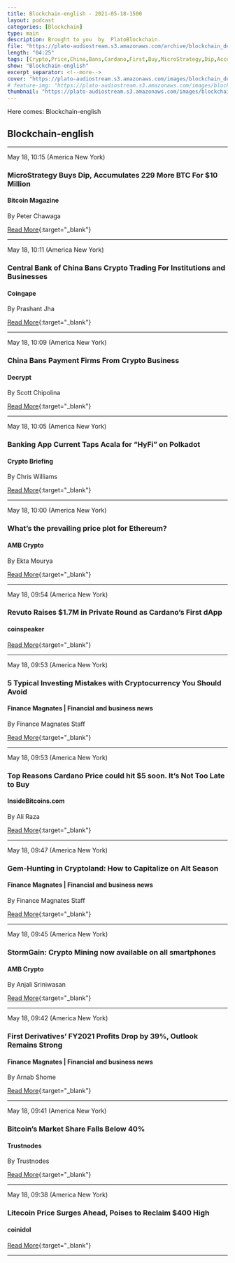 ```yaml
---
title: Blockchain-english - 2021-05-18-1500
layout: podcast
categories: [Blockchain]
type: main
description: Brought to you  by  PlatoBlockchain.
file: "https://plato-audiostream.s3.amazonaws.com/archive/blockchain_dev_en-2021-05-18-1500.mp3" 
length: "04:25"
tags: [Crypto,Price,China,Bans,Cardano,First,Buy,MicroStrategy,Dip,Accumulates,BTC,Million,]
show: "Blockchain-english"
excerpt_separator: <!--more-->
cover: "https://plato-audiostream.s3.amazonaws.com/images/blockchain_dev_en-2021-05-18-1500.png"
# feature-img: "https://plato-audiostream.s3.amazonaws.com/images/blockchain_dev_en-2021-05-18-1500.png"
thumbnail: "https://plato-audiostream.s3.amazonaws.com/images/blockchain_dev_en-2021-05-18-1500.png"
---
```


Here comes: Blockchain-english
<!--more-->
## Blockchain-english

----  



May 18, 10:15 (America New York)

### MicroStrategy Buys Dip, Accumulates 229 More BTC For $10 Million  

#### Bitcoin Magazine

By Peter Chawaga  

[Read More](https://bitcoinmagazine.com/business/microstrategy-buys-229-bitcoin){:target="_blank"}  

----  


May 18, 10:11 (America New York)

### Central Bank of China Bans Crypto Trading For Institutions and Businesses  

#### Coingape

By Prashant Jha  

[Read More](https://coingape.com/central-bank-of-china-bans-crypto-trading-for-institutions-and-businesses/){:target="_blank"}  

----  


May 18, 10:09 (America New York)

### China Bans Payment Firms From Crypto Business  

#### Decrypt

By Scott Chipolina  

[Read More](https://decrypt.co/71255/china-bans-payment-firms-from-crypto-business){:target="_blank"}  

----  


May 18, 10:05 (America New York)

### Banking App Current Taps Acala for “HyFi” on Polkadot  

#### Crypto Briefing

By Chris Williams  

[Read More](https://cryptobriefing.com/banking-app-current-taps-acala-hyfi-polkadot/){:target="_blank"}  

----  


May 18, 10:00 (America New York)

### What’s the prevailing price plot for Ethereum?  

#### AMB Crypto

By Ekta Mourya  

[Read More](https://ambcrypto.com/whats-the-prevailing-price-plot-of-ethereum-for-its-hodlers/){:target="_blank"}  

----  


May 18, 09:54 (America New York)

### Revuto Raises $1.7M in Private Round as Cardano’s First dApp  

#### coinspeaker

  

[Read More](http://feedproxy.google.com/~r/coinspeaker/~3/DIVVSE-pKbc/){:target="_blank"}  

----  


May 18, 09:53 (America New York)

### 5 Typical Investing Mistakes with Cryptocurrency You Should Avoid  

#### Finance Magnates | Financial and business news

By Finance Magnates Staff  

[Read More](https://www.financemagnates.com/thought-leadership/5-typical-investing-mistakes-with-cryptocurrency-you-should-avoid/){:target="_blank"}  

----  


May 18, 09:53 (America New York)

### Top Reasons Cardano Price could hit $5 soon. It’s Not Too Late to Buy  

#### InsideBitcoins.com

By Ali Raza  

[Read More](https://insidebitcoins.com/news/top-reasons-cardano-price-could-hit-5-soon-its-not-too-late-to-buy){:target="_blank"}  

----  


May 18, 09:47 (America New York)

### Gem-Hunting in Cryptoland: How to Capitalize on Alt Season  

#### Finance Magnates | Financial and business news

By Finance Magnates Staff  

[Read More](https://www.financemagnates.com/thought-leadership/gem-hunting-in-cryptoland-how-to-capitalize-on-alt-season/){:target="_blank"}  

----  


May 18, 09:45 (America New York)

### StormGain: Crypto Mining now available on all smartphones  

#### AMB Crypto

By Anjali Sriniwasan  

[Read More](https://ambcrypto.com/stormgain-crypto-mining-now-available-on-all-smartphones/){:target="_blank"}  

----  


May 18, 09:42 (America New York)

### First Derivatives’ FY2021 Profits Drop by 39%, Outlook Remains Strong  

#### Finance Magnates | Financial and business news

By Arnab Shome  

[Read More](https://www.financemagnates.com/institutional-forex/first-derivatives-fy2021-profits-drop-by-39-outlook-remains-strong/){:target="_blank"}  

----  


May 18, 09:41 (America New York)

### Bitcoin’s Market Share Falls Below 40%  

#### Trustnodes

By Trustnodes  

[Read More](https://www.trustnodes.com/2021/05/18/bitcoins-market-share-falls-below-40){:target="_blank"}  

----  


May 18, 09:38 (America New York)

### Litecoin Price Surges Ahead, Poises to Reclaim $400 High  

#### coinidol

  

[Read More](https://coinidol.com/ltc-price-poises-reclaim/){:target="_blank"}  

----  
  